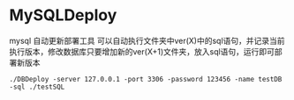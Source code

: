 # MySQLDeploy
mysql 自动更新部署工具
可以自动执行文件夹中ver(X)中的sql语句，并记录当前执行版本，修改数据库只要增加新的ver(X+1)文件夹，放入sql语句，运行即可部署新版本

```
./DBDeploy -server 127.0.0.1 -port 3306 -password 123456 -name testDB -sql ./testSQL
```